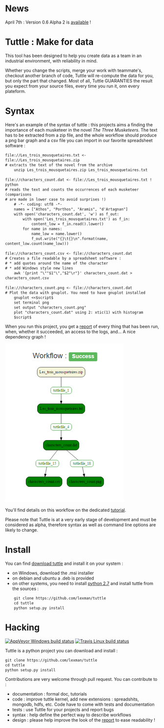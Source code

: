 # News
April 7th : Version 0.6 Alpha 2 is [available](https://github.com/lexman/tuttle/releases/tag/v0.6-dev2) !

# Tuttle : Make for data


This tool has been designed to help you create data as a team in an industrial environment, with reliability in mind.

Whether you change the scripts, merge your work with teammate's, checkout another branch of code, Tuttle will re-compute the data for you, but only the part that changed.
Most of all, Tuttle GUARANTIES the result you expect from your source files, every time you run it, onn every plateform.


# Syntax

Here's an example of the syntax of tuttle : this projects aims a finding the importance of
each musketeer in the novel *The Three Musketeers*. The text has to be extracted from a zip file,
and the whole workflow should produce a png bar graph and a csv file you can import in our favorite
spreadsheet software :

    file://Les_trois_mousquetaires.txt <- file://Les_trois_mousquetaires.zip
    # extracts the text of the novel from the archive
        unzip Les_trois_mousquetaires.zip Les_trois_mousquetaires.txt

    file://characters_count.dat <- file://Les_trois_mousquetaires.txt ! python
    # reads the text and counts the occurrences of each musketeer (comparisons
    # are made in lower case to avoid surprises !)
        # -*- coding: utf8 -*-
        names = ["Athos", "Porthos", "Aramis", "d'Artagnan"]
        with open('characters_count.dat', 'w') as f_out:
            with open('Les_trois_mousquetaires.txt') as f_in:
                content_low = f_in.read().lower()
            for name in names:
                name_low = name.lower()
                f_out.write("{}\t{}\n".format(name, content_low.count(name_low)))

    file://characters_count.csv <- file://characters_count.dat
    # Creates a file readable by a spreadsheet software :
    # * add quotes around the name of the character
    # * add Windows style new lines
        awk '{print "\""$1"\","$2"\r"}' characters_count.dat > characters_count.csv

    file://characters_count.png <- file://characters_count.dat
    # Plot the data with gnuplot. You need to have gnuplot installed
        gnuplot <<$script$
        set terminal png
        set output "characters_count.png"
        plot "characters_count.dat" using 2: xtic(1) with histogram
        $script$


When you run this project, you get a [report](http://lexman.github.io/tuttle/docs/examples/musketeers_tuttle_dir/report.html) of every
thing that has been run, when, whether it succeeded, an access to the logs, and... A nice dependency graph !

![Dependency graph](doc/screenshot_report.png)

You'll find details on this workflow on the dedicated [tutorial](doc/tutorial_musketeers/tutorial.md).

Please note that Tuttle is at a very early stage of development and must be considered as alpha, therefore syntax as
well as command line options are likely to change.


# Install
You can find [download tuttle](https://github.com/lexman/tuttle/releases) and install it on your system :

* on Windows, download the .msi installer
* on debian and ubuntu a .deb is provided
* on other systems, you need to install [python 2.7](https://www.python.org/downloads/release) and install tuttle from the sources :
```
    git clone https://github.com/lexman/tuttle
    cd tuttle
    python setup.py install
```

# Hacking


[![AppVeyor Windows build status](https://ci.appveyor.com/api/projects/status/github/lexman/tuttle)](https://ci.appveyor.com/project/lexman/tuttle)
[![Travis Linux build status](https://travis-ci.org/lexman/tuttle.png)](https://travis-ci.org/lexman/tuttle)

Tuttle is a python project you can download and install :

    git clone https://github.com/lexman/tuttle
    cd tuttle
    python setup.py install



Contributions are very welcome through pull request. You can contribute to :
* documentation : formal doc, tutorials
* code : improve tuttle kernel, add new extensions : spreadshits, mongodb, hdfs, etc. Code have to come with tests and documentation
* tests : use Tuttle for your projects and report bugs
* syntax : help define the perfect way to describe workflows
* design : please help improve the look of the [report](http://lexman.github.io/tuttle/docs/sales_assets/tuttle_report.html) to ease readability !
